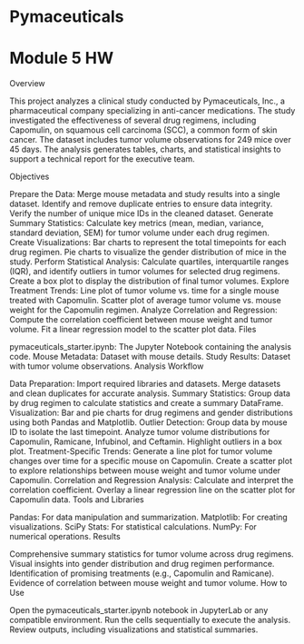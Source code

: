 # Pymaceuticals
# Module 5 HW
Overview

This project analyzes a clinical study conducted by Pymaceuticals, Inc., a pharmaceutical company specializing in anti-cancer medications. The study investigated the effectiveness of several drug regimens, including Capomulin, on squamous cell carcinoma (SCC), a common form of skin cancer. The dataset includes tumor volume observations for 249 mice over 45 days. The analysis generates tables, charts, and statistical insights to support a technical report for the executive team.

Objectives

Prepare the Data:
Merge mouse metadata and study results into a single dataset.
Identify and remove duplicate entries to ensure data integrity.
Verify the number of unique mice IDs in the cleaned dataset.
Generate Summary Statistics:
Calculate key metrics (mean, median, variance, standard deviation, SEM) for tumor volume under each drug regimen.
Create Visualizations:
Bar charts to represent the total timepoints for each drug regimen.
Pie charts to visualize the gender distribution of mice in the study.
Perform Statistical Analysis:
Calculate quartiles, interquartile ranges (IQR), and identify outliers in tumor volumes for selected drug regimens.
Create a box plot to display the distribution of final tumor volumes.
Explore Treatment Trends:
Line plot of tumor volume vs. time for a single mouse treated with Capomulin.
Scatter plot of average tumor volume vs. mouse weight for the Capomulin regimen.
Analyze Correlation and Regression:
Compute the correlation coefficient between mouse weight and tumor volume.
Fit a linear regression model to the scatter plot data.
Files

pymaceuticals_starter.ipynb: The Jupyter Notebook containing the analysis code.
Mouse Metadata: Dataset with mouse details.
Study Results: Dataset with tumor volume observations.
Analysis Workflow

Data Preparation:
Import required libraries and datasets.
Merge datasets and clean duplicates for accurate analysis.
Summary Statistics:
Group data by drug regimen to calculate statistics and create a summary DataFrame.
Visualization:
Bar and pie charts for drug regimens and gender distributions using both Pandas and Matplotlib.
Outlier Detection:
Group data by mouse ID to isolate the last timepoint.
Analyze tumor volume distributions for Capomulin, Ramicane, Infubinol, and Ceftamin.
Highlight outliers in a box plot.
Treatment-Specific Trends:
Generate a line plot for tumor volume changes over time for a specific mouse on Capomulin.
Create a scatter plot to explore relationships between mouse weight and tumor volume under Capomulin.
Correlation and Regression Analysis:
Calculate and interpret the correlation coefficient.
Overlay a linear regression line on the scatter plot for Capomulin data.
Tools and Libraries

Pandas: For data manipulation and summarization.
Matplotlib: For creating visualizations.
SciPy Stats: For statistical calculations.
NumPy: For numerical operations.
Results

Comprehensive summary statistics for tumor volume across drug regimens.
Visual insights into gender distribution and drug regimen performance.
Identification of promising treatments (e.g., Capomulin and Ramicane).
Evidence of correlation between mouse weight and tumor volume.
How to Use

Open the pymaceuticals_starter.ipynb notebook in JupyterLab or any compatible environment.
Run the cells sequentially to execute the analysis.
Review outputs, including visualizations and statistical summaries.


